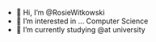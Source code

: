 - 👋 Hi, I’m @RosieWitkowski
- 👀 I’m interested in ... Computer Science
- 🌱 I’m currently studying @at university

<!---
RosieWitkowski/RosieWitkowski is a ✨ special ✨ repository because its `README.md` (this file) appears on your GitHub profile.
You can click the Preview link to take a look at your changes.
--->
